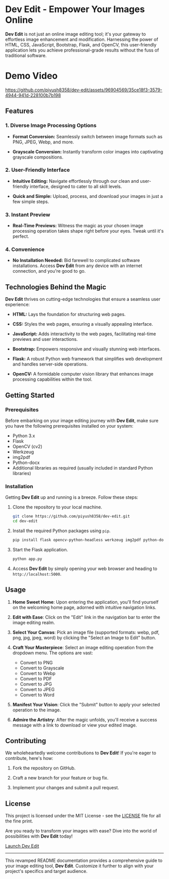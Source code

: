 # Dev Edit - Empower Your Images Online

**Dev Edit** is not just an online image editing tool; it's your gateway to effortless image enhancement and modification. Harnessing the power of HTML, CSS, JavaScript, Bootstrap, Flask, and OpenCV, this user-friendly application lets you achieve professional-grade results without the fuss of traditional software.

# Demo Video 

https://github.com/piyush8358/dev-edit/assets/96904569/35ce18f3-3579-4944-941d-228100b7b198
## Features

### 1. Diverse Image Processing Options

- **Format Conversion:** Seamlessly switch between image formats such as PNG, JPEG, Webp, and more.

- **Grayscale Conversion:** Instantly transform color images into captivating grayscale compositions.

### 2. User-Friendly Interface

- **Intuitive Editing:** Navigate effortlessly through our clean and user-friendly interface, designed to cater to all skill levels.

- **Quick and Simple:** Upload, process, and download your images in just a few simple steps.

### 3. Instant Preview

- **Real-Time Previews:** Witness the magic as your chosen image processing operation takes shape right before your eyes. Tweak until it's perfect.

### 4. Convenience

- **No Installation Needed:** Bid farewell to complicated software installations. Access **Dev Edit** from any device with an internet connection, and you're good to go.

## Technologies Behind the Magic

**Dev Edit** thrives on cutting-edge technologies that ensure a seamless user experience:

- **HTML:** Lays the foundation for structuring web pages.

- **CSS:** Styles the web pages, ensuring a visually appealing interface.

- **JavaScript:** Adds interactivity to the web pages, facilitating real-time previews and user interactions.

- **Bootstrap:** Empowers responsive and visually stunning web interfaces.

- **Flask:** A robust Python web framework that simplifies web development and handles server-side operations.

- **OpenCV:** A formidable computer vision library that enhances image processing capabilities within the tool.

## Getting Started

### Prerequisites

Before embarking on your image editing journey with **Dev Edit**, make sure you have the following prerequisites installed on your system:

- Python 3.x
- Flask
- OpenCV (cv2)
- Werkzeug
- img2pdf
- Python-docx
- Additional libraries as required (usually included in standard Python libraries)

### Installation

Getting **Dev Edit** up and running is a breeze. Follow these steps:

1. Clone the repository to your local machine.
   ```bash
   git clone https://github.com/piyush8358/dev-edit.git
   cd dev-edit
   ```

2. Install the required Python packages using `pip`.
   ```bash
   pip install flask opencv-python-headless werkzeug img2pdf python-docx
   ```

3. Start the Flask application.
   ```bash
   python app.py
   ```

4. Access **Dev Edit** by simply opening your web browser and heading to `http://localhost:5000`.

## Usage

1. **Home Sweet Home**: Upon entering the application, you'll find yourself on the welcoming home page, adorned with intuitive navigation links.

2. **Edit with Ease**: Click on the "Edit" link in the navigation bar to enter the image editing realm.

3. **Select Your Canvas**: Pick an image file (supported formats: webp, pdf, png, jpg, jpeg, word) by clicking the "Select an Image to Edit" button.

4. **Craft Your Masterpiece**: Select an image editing operation from the dropdown menu. The options are vast:
   - Convert to PNG
   - Convert to Grayscale
   - Convert to Webp
   - Convert to PDF
   - Convert to JPG
   - Convert to JPEG
   - Convert to Word

5. **Manifest Your Vision**: Click the "Submit" button to apply your selected operation to the image.

6. **Admire the Artistry**: After the magic unfolds, you'll receive a success message with a link to download or view your edited image.

## Contributing

We wholeheartedly welcome contributions to **Dev Edit**! If you're eager to contribute, here's how:

1. Fork the repository on GitHub.

2. Craft a new branch for your feature or bug fix.

3. Implement your changes and submit a pull request.

## License

This project is licensed under the MIT License - see the [LICENSE](LICENSE) file for all the fine print.

Are you ready to transform your images with ease? Dive into the world of possibilities with **Dev Edit** today!

[Launch Dev Edit](http://localhost:5000/)

---

This revamped README documentation provides a comprehensive guide to your image editing tool, **Dev Edit**. Customize it further to align with your project's specifics and target audience.